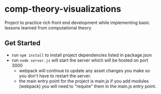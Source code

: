 # comp-theory-visualizations
Project to practice rich front end development while implementing basic lessons learned from computational theory.

## Get Started
* run <code>npm install</code> to install project dependencies listed in package.json
* run <code>node server.js</code> will start the server which will be hosted on port 3000
  * webpack will continue to update any asset changes you make so you don't have to restart the server.
  * the main entry point for the project is main.js if you add modules (webpack) you will need to "require" them in the main.js entry point.

